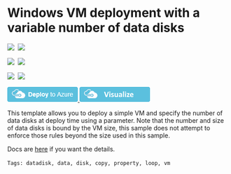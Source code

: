 # Windows VM deployment with a variable number of data disks

<IMG SRC="https://azbotstorage.blob.core.windows.net/badges/101-vm-windows-copy-datadisks/PublicLastTestDate.svg" />&nbsp;
<IMG SRC="https://azbotstorage.blob.core.windows.net/badges/101-vm-windows-copy-datadisks/PublicDeployment.svg" />&nbsp;

<IMG SRC="https://azbotstorage.blob.core.windows.net/badges/101-vm-windows-copy-datadisks/FairfaxLastTestDate.svg" />&nbsp;
<IMG SRC="https://azbotstorage.blob.core.windows.net/badges/101-vm-windows-copy-datadisks/FairfaxDeployment.svg" />&nbsp;

<IMG SRC="https://azbotstorage.blob.core.windows.net/badges/101-vm-windows-copy-datadisks/BestPracticeResult.svg" />&nbsp;
<IMG SRC="https://azbotstorage.blob.core.windows.net/badges/101-vm-windows-copy-datadisks/CredScanResult.svg" />&nbsp;

<a href="https://portal.azure.com/#create/Microsoft.Template/uri/https%3A%2F%2Fraw.githubusercontent.com%2FAzure%2Fazure-quickstart-templates%2Fmaster%2F101-vm-windows-copy-datadisks%2Fazuredeploy.json" target="_blank">
    <img src="https://raw.githubusercontent.com/Azure/azure-quickstart-templates/master/1-CONTRIBUTION-GUIDE/images/deploytoazure.png"/>
</a>
<a href="http://armviz.io/#/?load=https%3A%2F%2Fraw.githubusercontent.com%2FAzure%2Fazure-quickstart-templates%2Fmaster%2F101-vm-windows-copy-datadisks%2Fazuredeploy.json" target="_blank">
    <img src="https://raw.githubusercontent.com/Azure/azure-quickstart-templates/master/1-CONTRIBUTION-GUIDE/images/visualizebutton.png"/>
</a>

This template allows you to deploy a simple VM and specify the number of data disks at deploy time using a parameter.  Note that the number and size of data disks is bound by the VM size, this sample does not attempt to enforce those rules beyond the size used in this sample.

Docs are <a href="https://docs.microsoft.com/en-us/azure/virtual-machines/virtual-machines-windows-sizes" target="_blank">here</a> if you want the details.

`Tags: datadisk, data, disk, copy, property, loop, vm`
